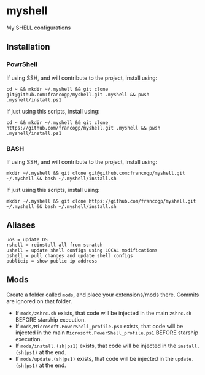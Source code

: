 # myshell
My SHELL configurations

## Installation 

### PowrShell
If using SSH, and will contribute to the project, install using:
```
cd ~ && mkdir ~/.myshell && git clone git@github.com:francogp/myshell.git .myshell && pwsh .myshell/install.ps1
```
If just using this scripts, install using:
```
cd ~ && mkdir ~/.myshell && git clone https://github.com/francogp/myshell.git .myshell && pwsh .myshell/install.ps1
```
### BASH
If using SSH, and will contribute to the project, install using:
```
mkdir ~/.myshell && git clone git@github.com:francogp/myshell.git ~/.myshell && bash ~/.myshell/install.sh
```
If just using this scripts, install using:
```
mkdir ~/.myshell && git clone https://github.com/francogp/myshell.git ~/.myshell && bash ~/.myshell/install.sh
```
## Aliases
```
uos = update OS
rshell = reinstall all from scratch
ushell = update shell configs using LOCAL modifications
pshell = pull changes and update shell configs
publicip = show public ip address
```
## Mods
Create a folder called `mods`, and place your extensions/mods there. Commits are ignored on that folder.
* If `mods/zshrc.sh` exists, that code will be injected in the main `zshrc.sh` BEFORE starship execution.
* If `mods/Microsoft.PowerShell_profile.ps1` exists, that code will be injected in the main `Microsoft.PowerShell_profile.ps1` BEFORE starship execution.
* If `mods/install.(sh|ps1)` exists, that code will be injected in the `install.(sh|ps1)` at the end.
* If `mods/update.(sh|ps1)` exists, that code will be injected in the `update.(sh|ps1)` at the end.
